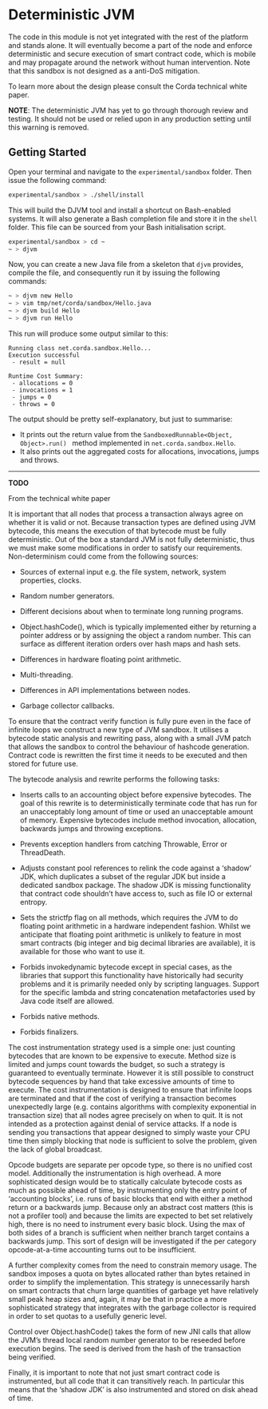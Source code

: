 # Deterministic JVM

The code in this module is not yet integrated with the rest of the platform and
stands alone. It will eventually become a part of the node and enforce
deterministic and secure execution of smart contract code, which is mobile and
may propagate around the network without human intervention. Note that this
sandbox is not designed as a anti-DoS mitigation.

To learn more about the design please consult the Corda technical white paper.

**NOTE**: The deterministic JVM has yet to go through thorough review and
testing. It should not be used or relied upon in any production setting until
this warning is removed.

## Getting Started

Open your terminal and navigate to the `experimental/sandbox` folder. Then
issue the following command:

```bash
experimental/sandbox > ./shell/install
```

This will build the DJVM tool and install a shortcut on Bash-enabled systems. It will also generate a Bash completion file and store it in the `shell` folder. This file can be sourced from your Bash initialisation script.

```bash
experimental/sandbox > cd ~
~ > djvm
```

Now, you can create a new Java file from a skeleton that `djvm` provides, compile the file, and consequently run it by issuing the following commands:

```bash
~ > djvm new Hello
~ > vim tmp/net/corda/sandbox/Hello.java
~ > djvm build Hello
~ > djvm run Hello
```

This run will produce some output similar to this:

```
Running class net.corda.sandbox.Hello...
Execution successful
 - result = null

Runtime Cost Summary:
 - allocations = 0
 - invocations = 1
 - jumps = 0
 - throws = 0
```

The output should be pretty self-explanatory, but just to summarise:

* It prints out the return value from the `SandboxedRunnable<Object, Object>.run() ` method implemented in `net.corda.sandbox.Hello`.
* It also prints out the aggregated costs for allocations, invocations, jumps and throws.

---

**TODO**

From the technical white paper

It is important that all nodes that process a transaction always agree on
whether it is valid or not. Because transaction types are defined using JVM
bytecode, this means the execution of that bytecode must be fully
deterministic. Out of the box a standard JVM is not fully deterministic, thus
we must make some modifications in order to satisfy our requirements.
Non-determinism could come from the following sources:

 - Sources of external input e.g. the file system, network, system properties,
   clocks.

 - Random number generators.

 - Different decisions about when to terminate long running programs.

 - Object.hashCode(), which is typically implemented either by returning a
   pointer address or by assigning the object a random number. This can surface
   as different iteration orders over hash maps and hash sets.

 - Differences in hardware floating point arithmetic.

 - Multi-threading.

 - Differences in API implementations between nodes.

 - Garbage collector callbacks.

To ensure that the contract verify function is fully pure even in the face of
infinite loops we construct a new type of JVM sandbox. It utilises a bytecode
static analysis and rewriting pass, along with a small JVM patch that allows
the sandbox to control the behaviour of hashcode generation. Contract code is
rewritten the first time it needs to be executed and then stored for future
use.

The bytecode analysis and rewrite performs the following tasks:

 - Inserts calls to an accounting object before expensive bytecodes. The goal
   of this rewrite is to deterministically terminate code that has run for an
   unacceptably long amount of time or used an unacceptable amount of memory.
   Expensive bytecodes include method invocation, allocation, backwards jumps
   and throwing exceptions.

 - Prevents exception handlers from catching Throwable, Error or ThreadDeath.

 - Adjusts constant pool references to relink the code against a ‘shadow’ JDK,
   which duplicates a subset of the regular JDK but inside a dedicated sandbox
   package. The shadow JDK is missing functionality that contract code
   shouldn’t have access to, such as file IO or external entropy.

 - Sets the strictfp flag on all methods, which requires the JVM to do floating
   point arithmetic in a hardware independent fashion. Whilst we anticipate
   that floating point arithmetic is unlikely to feature in most smart
   contracts (big integer and big decimal libraries are available), it is
   available for those who want to use it.

 - Forbids invokedynamic bytecode except in special cases, as the libraries
   that support this functionality have historically had security problems and
   it is primarily needed only by scripting languages. Support for the specific
   lambda and string concatenation metafactories used by Java code itself are
   allowed.

 - Forbids native methods.

 - Forbids finalizers.

The cost instrumentation strategy used is a simple one: just counting bytecodes
that are known to be expensive to execute. Method size is limited and jumps
count towards the budget, so such a strategy is guaranteed to eventually
terminate. However it is still possible to construct bytecode sequences by hand
that take excessive amounts of time to execute. The cost instrumentation is
designed to ensure that infinite loops are terminated and that if the cost of
verifying a transaction becomes unexpectedly large (e.g. contains algorithms
with complexity exponential in transaction size) that all nodes agree precisely
on when to quit. It is not intended as a protection against denial of service
attacks. If a node is sending you transactions that appear designed to simply
waste your CPU time then simply blocking that node is sufficient to solve the
problem, given the lack of global broadcast.

Opcode budgets are separate per opcode type, so there is no unified cost model.
Additionally the instrumentation is high overhead. A more sophisticated design
would be to statically calculate bytecode costs as much as possible ahead of
time, by instrumenting only the entry point of ‘accounting blocks’, i.e. runs
of basic blocks that end with either a method return or a backwards jump.
Because only an abstract cost matters (this is not a profiler tool) and because
the limits are expected to bet set relatively high, there is no need to
instrument every basic block. Using the max of both sides of a branch is
sufficient when neither branch target contains a backwards jump. This sort of
design will be investigated if the per category opcode-at-a-time accounting
turns out to be insufficient.

A further complexity comes from the need to constrain memory usage. The sandbox
imposes a quota on bytes allocated rather than bytes retained in order to
simplify the implementation. This strategy is unnecessarily harsh on smart
contracts that churn large quantities of garbage yet have relatively small peak
heap sizes and, again, it may be that in practice a more sophisticated strategy
that integrates with the garbage collector is required in order to set quotas
to a usefully generic level.

Control over Object.hashCode() takes the form of new JNI calls that allow the
JVM’s thread local random number generator to be reseeded before execution
begins. The seed is derived from the hash of the transaction being verified.

Finally, it is important to note that not just smart contract code is
instrumented, but all code that it can transitively reach. In particular this
means that the ‘shadow JDK’ is also instrumented and stored on disk ahead of
time.
